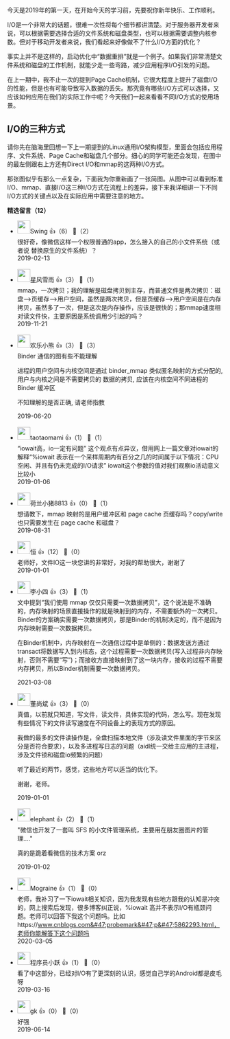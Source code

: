 今天是2019年的第一天，在开始今天的学习前，先要祝你新年快乐、工作顺利。

I/O是一个非常大的话题，很难一次性将每个细节都讲清楚。对于服务器开发者来说，可以根据需要选择合适的文件系统和磁盘类型，也可以根据需要调整内核参数。但对于移动开发者来说，我们看起来好像做不了什么I/O方面的优化？

事实上并不是这样的，启动优化中“数据重排”就是一个例子。如果我们非常清楚文件系统和磁盘的工作机制，就能少走一些弯路，减少应用程序I/O引发的问题。

在上一期中，我不止一次的提到Page Cache机制，它很大程度上提升了磁盘I/O的性能，但是也有可能导致写入数据的丢失。那究竟有哪些I/O方式可以选择，又应该如何应用在我们的实际工作中呢？今天我们一起来看看不同I/O方式的使用场景。

## I/O的三种方式

请你先在脑海里回想一下上一期提到的Linux通用I/O架构模型，里面会包括应用程序、文件系统、Page Cache和磁盘几个部分。细心的同学可能还会发现，在图中的最左侧跟右上方还有Direct I/O和mmap的这两种I/O方式。

那张图似乎有那么一点复杂，下面我为你重新画了一张简图。从图中可以看到标准I/O、mmap、直接I/O这三种I/O方式在流程上的差异，接下来我详细讲一下不同I/O方式的关键点以及在实际应用中需要注意的地方。
<div><strong>精选留言（12）</strong></div><ul>
<li><img src="http://thirdwx.qlogo.cn/mmopen/vi_32/N0NACGUr8dNAbN6BdiagPHBaB0EnyDsI9zWpwJteqTY38apOEnTOA7JkBAQnzYKJBgxu3Q8YMUILwLAB6camn4w/132" width="30px"><span>Swing</span> 👍（6） 💬（2）<div>很好奇，像微信这样一个权限普通的app，怎么接入的自己的小文件系统（或者说 替换原生的文件系统）？</div>2019-02-13</li><br/><li><img src="https://static001.geekbang.org/account/avatar/00/0f/a1/6b/bebb4342.jpg" width="30px"><span>星风雪雨</span> 👍（3） 💬（1）<div>mmap，一次拷贝；我的理解是磁盘拷贝到主存，而普通文件是两次拷贝：磁盘--&gt;页缓存--&gt;用户空间，虽然是两次拷贝，但是页缓存--&gt;用户空间是在内存拷贝，虽然多了一次，但是这次是内存操作，应该是很快的；那mmap速度相对读文件快，主要原因是系统调用少引起的吗？</div>2019-11-21</li><br/><li><img src="https://static001.geekbang.org/account/avatar/00/12/e8/fd/035f4c94.jpg" width="30px"><span>欢乐小熊</span> 👍（3） 💬（3）<div>Binder 通信的图有些不能理解

进程的用户空间与内核空间是通过 binder_mmap 类似匿名映射的方式分配的, 用户与内核之间是不需要拷贝的
数据的拷贝, 应该在内核空间不同进程的 Binder 缓冲区

不知理解的是否正确, 请老师指教</div>2019-06-20</li><br/><li><img src="" width="30px"><span>taotaomami</span> 👍（1） 💬（1）<div>“iowait高，io一定有问题” 这个观点有点异议，借用网上一篇文章对iowait的解释“%iowait 表示在一个采样周期内有百分之几的时间属于以下情况：CPU空闲、并且有仍未完成的I&#47;O请求”   iowait这个参数的值对我们观察io活动意义比较小</div>2019-01-06</li><br/><li><img src="https://static001.geekbang.org/account/avatar/00/11/55/28/66bf4bc4.jpg" width="30px"><span>荷兰小猪8813</span> 👍（0） 💬（1）<div>想请教下，mmap 映射的是用户缓冲区和 page cache 页缓存吗？copy&#47;write 也只需要发生在 page cache 和磁盘？</div>2019-08-31</li><br/><li><img src="https://static001.geekbang.org/account/avatar/00/11/56/25/ba0e44af.jpg" width="30px"><span>恒</span> 👍（12） 💬（0）<div>老师好，文件IO这一块您讲的非常好，对我的帮助很大，谢谢了</div>2019-01-01</li><br/><li><img src="https://static001.geekbang.org/account/avatar/00/10/fa/ab/0d39e745.jpg" width="30px"><span>李小四</span> 👍（3） 💬（1）<div>文中提到“我们使用 mmap 仅仅只需要一次数据拷贝”，这个说法是不准确的，内存映射的场景直接操作的就是映射到的内存，不需要额外的一次拷贝。
Binder的方案确实需要一次数据拷贝，那是Binder的机制决定的，而不是因为内存映射需要一次数据拷贝。

在Binder机制中，内存映射在一次通信过程中是单侧的：数据发送方通过transact将数据写入到内核态，这个过程需要一次数据拷贝(写入过程非内存映射，否则不需要“写”)；而接收方直接映射到了这一块内存，接收的过程不需要内存拷贝，所以Binder机制需要一次数据拷贝。</div>2021-03-08</li><br/><li><img src="https://static001.geekbang.org/account/avatar/00/12/3e/19/873abe8a.jpg" width="30px"><span>董尚斌</span> 👍（3） 💬（0）<div>真值，以前就只知道，写文件，读文件，具体实现的代码，怎么写。现在发现有些情况下的文件读写速度在不同设备上的表现方式的原因。

我做的最多的文件读操作是，全盘扫描本地文件（涉及读文件里面的字节来区分是否符合要求），以及多进程写日志的问题（aidl统一交给主应用的主进程，涉及文件锁和磁盘io频繁的问题）

听了最近的两节，感觉，这些地方可以适当的优化下。

谢谢，老师。</div>2019-01-01</li><br/><li><img src="https://static001.geekbang.org/account/avatar/00/10/41/8f/d8596c40.jpg" width="30px"><span>elephant</span> 👍（2） 💬（1）<div>&quot;微信也开发了一套叫 SFS 的小文件管理系统，主要用在朋友圈图片的管理....&quot;

真的是跪着看微信的技术方案 orz</div>2019-01-02</li><br/><li><img src="https://static001.geekbang.org/account/avatar/00/0f/e0/87/b7242f1c.jpg" width="30px"><span>Mograine</span> 👍（1） 💬（0）<div>老师，我补习了一下iowait相关知识，因为我发现有些地方跟我的认知是冲突的，网上搜索后发现，很多博客纠正说，%iowait 高并不表示I&#47;O有瓶颈问题。老师可以回答下我这个问题吗。比如https:&#47;&#47;www.cnblogs.com&#47;probemark&#47;p&#47;5862293.html，老师你能解答下这个问题吗</div>2020-03-05</li><br/><li><img src="https://static001.geekbang.org/account/avatar/00/0f/7e/bb/947c329a.jpg" width="30px"><span>程序员小跃</span> 👍（1） 💬（0）<div>看了中这部分，已经对I&#47;O有了更深刻的认识，感觉自己学的Android都是皮毛呀</div>2019-03-16</li><br/><li><img src="https://static001.geekbang.org/account/avatar/00/13/1a/82/f039ae08.jpg" width="30px"><span>gk</span> 👍（0） 💬（0）<div>好强</div>2019-06-14</li><br/>
</ul>